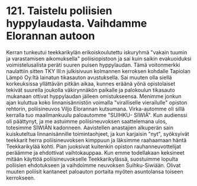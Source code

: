 


    
# 121. Taistelu poliisien hyppylaudasta. Vaihdamme Elorannan autoon

Kerran tunkeutui teekkarikylän erikoiskoulutettu iskuryhmä "vakain tuumin ja varastamisen 
aikomuksella" poliisiopistoon ja sai kuin saikin evakuoiduksi voimistelusalista peräti suuren puisen 
hyppylaudan. Tämä voitonmerkki naulattiin sitten TKY III:n julkisivuun kolmannen kerroksen 
kohdalle Tapiolan Lämpö Oy:ltä lainatun tikasauton avustuksella. Sai muuten olla siellä korkeuksissa 
yllättävän pitkän aikaa, kunnes eräänä yönä opistolaiset tekivät suurella joukolla väkirynnäkön paikalle 
ja palokoulun tikasauto mukanaan ottivat hyppylaudan jälleen omistukseensa. Menimme jonkun ajan 
kuluttua koko linnanisännistön voimalla "viralliselle vierailulle" opiston rehtorin, poliisineuvos Viljo 
Elorannan kutsumana. Virka-automme oli sillä kerralla tuo maailmankuulu paloautomme "SUIHKU-
SIWIÄ". Kun audienssi oli päättynyt, ja me astuimme poliisineuvoksen saattelemana ulos, totesimme 
SIWIÄN kadonneen. Aavistellen anastajien alkuperän sain kuiskuteltua linnanisännille toimintaohjeet, 
ja kun karjaisin "nyt", syöksyivät teekkarit herra poliisineuvoksen kimppuun ja läksimme raahaamaan 
häntä Teekkarikylää kohti. Pian juoksivat kuitenkin opiston rauhanneuvottelijat peräämme ja ehdottivat 
vaihtokauppaa. Kun emme todellakaan keksineet mitään käyttöä poliisineuvokselle Teekkarikylässä, 
suostuimme lopulta poliisien ehdotukseen ja vaihdoimme neuvoksen Suihku-Siwiään. Olivat muuten 
poliisit kantaneet paloauton portaita myöten asuntolansa toiseen kerrokseen.
